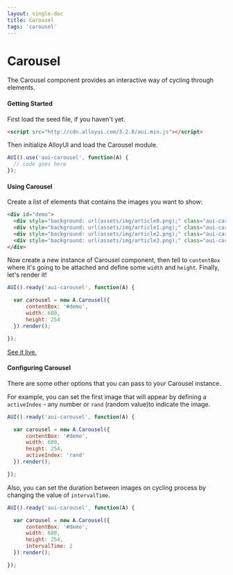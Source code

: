 ```yaml
---
layout: single-doc
title: Carousel
tags: 'carousel'
---
```


# Carousel

The Carousel component provides an interactive way of cycling through elements.

#### Getting Started

First load the seed file, if you haven't yet.

``` html
<script src="http://cdn.alloyui.com/3.2.8/aui.min.js"></script>
```

Then initialize AlloyUI and load the Carousel module.

``` javascript
AUI().use('aui-carousel', function(A) {
  // code goes here
});
```

#### Using Carousel

Create a list of elements that contains the images you want to show:

``` html
<div id="demo">
  <div style="background: url(assets/img/article0.png);" class="aui-carousel-item"></div>
  <div style="background: url(assets/img/article1.png);" class="aui-carousel-item"></div>
  <div style="background: url(assets/img/article2.png);" class="aui-carousel-item"></div>
  <div style="background: url(assets/img/article3.png);" class="aui-carousel-item"></div>
</div>
```

Now create a new instance of Carousel component, then tell to `contentBox` where it's going to be attached and define some `width` and `height`. Finally, let's render it!

``` javascript
AUI().ready('aui-carousel', function(A) {

  var carousel = new A.Carousel({
      contentBox: '#demo',
      width: 680,
      height: 254
  }).render();

});
```

[See it live.](../../examples/carousel/basic.html)

#### Configuring Carousel

There are some other options that you can pass to your Carousel instance.

For example, you can set the first image that will appear by defining a `activeIndex` - any number or `rand` (random value)to indicate the image.

``` javascript
AUI().ready('aui-carousel', function(A) {

  var carousel = new A.Carousel({
      contentBox: '#demo',
      width: 680,
      height: 254,
      activeIndex: 'rand'
  }).render();

});
```

Also, you can set the duration between images on cycling process by changing the value of `intervalTime`.

``` javascript
AUI().ready('aui-carousel', function(A) {

  var carousel = new A.Carousel({
      contentBox: '#demo',
      width: 680,
      height: 254,
      intervalTime: 2
  }).render();

});
```